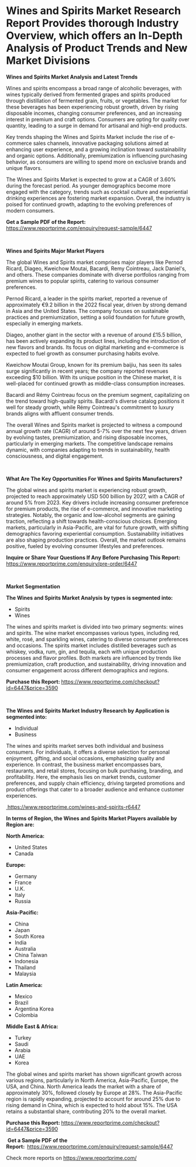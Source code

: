 <p><h1>Wines and Spirits Market Research Report Provides thorough Industry Overview, which offers an In-Depth Analysis of Product Trends and New Market Divisions</h1></p><p><strong>Wines and Spirits Market Analysis and Latest Trends</strong></p>
<p><p>Wines and spirits encompass a broad range of alcoholic beverages, with wines typically derived from fermented grapes and spirits produced through distillation of fermented grain, fruits, or vegetables. The market for these beverages has been experiencing robust growth, driven by rising disposable incomes, changing consumer preferences, and an increasing interest in premium and craft options. Consumers are opting for quality over quantity, leading to a surge in demand for artisanal and high-end products. </p><p>Key trends shaping the Wines and Spirits Market include the rise of e-commerce sales channels, innovative packaging solutions aimed at enhancing user experience, and a growing inclination toward sustainability and organic options. Additionally, premiumization is influencing purchasing behavior, as consumers are willing to spend more on exclusive brands and unique flavors. </p><p>The Wines and Spirits Market is expected to grow at a CAGR of 3.60% during the forecast period. As younger demographics become more engaged with the category, trends such as cocktail culture and experiential drinking experiences are fostering market expansion. Overall, the industry is poised for continued growth, adapting to the evolving preferences of modern consumers.</p></p>
<p><strong>Get a Sample PDF of the Report:&nbsp;</strong> <a href="https://www.reportprime.com/enquiry/request-sample/6447?utm_campaign=3137&utm_medium=2&utm_source=Github&utm_content=ia&utm_term=19032025&utm_id=wines-and-spirits">https://www.reportprime.com/enquiry/request-sample/6447</a></p>
<p>&nbsp;</p>
<p><strong>Wines and Spirits Major Market Players</strong></p>
<p><p>The global Wines and Spirits market comprises major players like Pernod Ricard, Diageo, Kweichow Moutai, Bacardi, Remy Cointreau, Jack Daniel's, and others. These companies dominate with diverse portfolios ranging from premium wines to popular spirits, catering to various consumer preferences.</p><p>Pernod Ricard, a leader in the spirits market, reported a revenue of approximately €9.2 billion in the 2022 fiscal year, driven by strong demand in Asia and the United States. The company focuses on sustainable practices and premiumization, setting a solid foundation for future growth, especially in emerging markets.</p><p>Diageo, another giant in the sector with a revenue of around £15.5 billion, has been actively expanding its product lines, including the introduction of new flavors and brands. Its focus on digital marketing and e-commerce is expected to fuel growth as consumer purchasing habits evolve.</p><p>Kweichow Moutai Group, known for its premium baijiu, has seen its sales surge significantly in recent years; the company reported revenues exceeding $10 billion. With its unique position in the Chinese market, it is well-placed for continued growth as middle-class consumption increases.</p><p>Bacardi and Rémy Cointreau focus on the premium segment, capitalizing on the trend toward high-quality spirits. Bacardi's diverse catalog positions it well for steady growth, while Rémy Cointreau's commitment to luxury brands aligns with affluent consumer trends.</p><p>The overall Wines and Spirits market is projected to witness a compound annual growth rate (CAGR) of around 5-7% over the next few years, driven by evolving tastes, premiumization, and rising disposable incomes, particularly in emerging markets. The competitive landscape remains dynamic, with companies adapting to trends in sustainability, health consciousness, and digital engagement.</p></p>
<p>&nbsp;</p>
<p><strong>What Are The Key Opportunities For Wines and Spirits Manufacturers?</strong></p>
<p><p>The global wines and spirits market is experiencing robust growth, projected to reach approximately USD 500 billion by 2027, with a CAGR of around 5% from 2023. Key drivers include increasing consumer preference for premium products, the rise of e-commerce, and innovative marketing strategies. Notably, the organic and low-alcohol segments are gaining traction, reflecting a shift towards health-conscious choices. Emerging markets, particularly in Asia-Pacific, are vital for future growth, with shifting demographics favoring experiential consumption. Sustainability initiatives are also shaping production practices. Overall, the market outlook remains positive, fueled by evolving consumer lifestyles and preferences.</p></p>
<p><strong>Inquire or Share Your Questions If Any Before Purchasing This Report:</strong> <a href="https://www.reportprime.com/enquiry/pre-order/6447?utm_campaign=3137&utm_medium=2&utm_source=Github&utm_content=ia&utm_term=19032025&utm_id=wines-and-spirits">https://www.reportprime.com/enquiry/pre-order/6447</a></p>
<p>&nbsp;</p>
<p><strong>Market Segmentation</strong></p>
<p><strong>The Wines and Spirits Market Analysis by types is segmented into:</strong></p>
<p><ul><li>Spirits</li><li>Wines</li></ul></p>
<p><p>The wines and spirits market is divided into two primary segments: wines and spirits. The wine market encompasses various types, including red, white, rosé, and sparkling wines, catering to diverse consumer preferences and occasions. The spirits market includes distilled beverages such as whiskey, vodka, rum, gin, and tequila, each with unique production processes and flavor profiles. Both markets are influenced by trends like premiumization, craft production, and sustainability, driving innovation and consumer engagement across different demographics and regions.</p></p>
<p><strong>Purchase this Report:&nbsp;</strong><a href="https://www.reportprime.com/checkout?id=6447&price=3590&utm_campaign=3137&utm_medium=2&utm_source=Github&utm_content=ia&utm_term=19032025&utm_id=wines-and-spirits">https://www.reportprime.com/checkout?id=6447&price=3590</a></p>
<p>&nbsp;</p>
<p><strong>The Wines and Spirits Market Industry Research by Application is segmented into:</strong></p>
<p><ul><li>Individual</li><li>Business</li></ul></p>
<p><p>The wines and spirits market serves both individual and business consumers. For individuals, it offers a diverse selection for personal enjoyment, gifting, and social occasions, emphasizing quality and experience. In contrast, the business market encompasses bars, restaurants, and retail stores, focusing on bulk purchasing, branding, and profitability. Here, the emphasis lies on market trends, customer preferences, and supply chain efficiency, driving targeted promotions and product offerings that cater to a broader audience and enhance customer experiences.</p></p>
<p><a href="https://www.reportprime.com/wines-and-spirits-r6447?utm_campaign=3137&utm_medium=2&utm_source=Github&utm_content=ia&utm_term=19032025&utm_id=wines-and-spirits">&nbsp;https://www.reportprime.com/wines-and-spirits-r6447</a></p>
<p><strong>In terms of Region, the Wines and Spirits Market Players available by Region are:</strong></p>
<p>
    <p> <strong> North America: </strong>
        <ul>
            <li>United States</li>
            <li>Canada</li>
        </ul>
        </p> 
    <p> <strong> Europe: </strong>
        <ul>
            <li>Germany</li>
            <li>France</li>
            <li>U.K.</li>
            <li>Italy</li>
            <li>Russia</li>
        </ul>
        </p> 
    <p> <strong> Asia-Pacific: </strong>
        <ul>
            <li>China</li>
            <li>Japan</li>
            <li>South Korea</li>
            <li>India</li>
            <li>Australia</li>
            <li>China Taiwan</li>
            <li>Indonesia</li>
            <li>Thailand</li>
            <li>Malaysia</li>
        </ul>
        </p> 
    <p> <strong> Latin America: </strong>
        <ul>
            <li>Mexico</li>
            <li>Brazil</li>
            <li>Argentina Korea</li>
            <li>Colombia</li>
        </ul>
        </p> 
    <p> <strong> Middle East & Africa: </strong>
        <ul>
            <li>Turkey</li>
            <li>Saudi</li>
            <li>Arabia</li>
            <li>UAE</li>
            <li>Korea</li>
        </ul>
    </p>
    </p>
<p><p>The global wines and spirits market has shown significant growth across various regions, particularly in North America, Asia-Pacific, Europe, the USA, and China. North America leads the market with a share of approximately 30%, followed closely by Europe at 28%. The Asia-Pacific region is rapidly expanding, projected to account for around 25% due to rising demand in China, which is expected to hold about 15%. The USA retains a substantial share, contributing 20% to the overall market.</p></p>
<p><strong>Purchase this Report: </strong><a href="https://www.reportprime.com/checkout?id=6447&price=3590&utm_campaign=3137&utm_medium=2&utm_source=Github&utm_content=ia&utm_term=19032025&utm_id=wines-and-spirits">https://www.reportprime.com/checkout?id=6447&price=3590</a></p>
<p>&nbsp;<strong>Get a Sample PDF of the Report:&nbsp;&nbsp;</strong><a href="https://www.reportprime.com/enquiry/request-sample/6447?utm_campaign=3137&utm_medium=2&utm_source=Github&utm_content=ia&utm_term=19032025&utm_id=wines-and-spirits">https://www.reportprime.com/enquiry/request-sample/6447</a></p>
<p><strong></strong></p>
<p>Check more reports on <a href="https://www.reportprime.com/?utm_campaign=3137&utm_medium=2&utm_source=Github&utm_content=ia&utm_term=19032025&utm_id=wines-and-spirits">https://www.reportprime.com/</a></p>